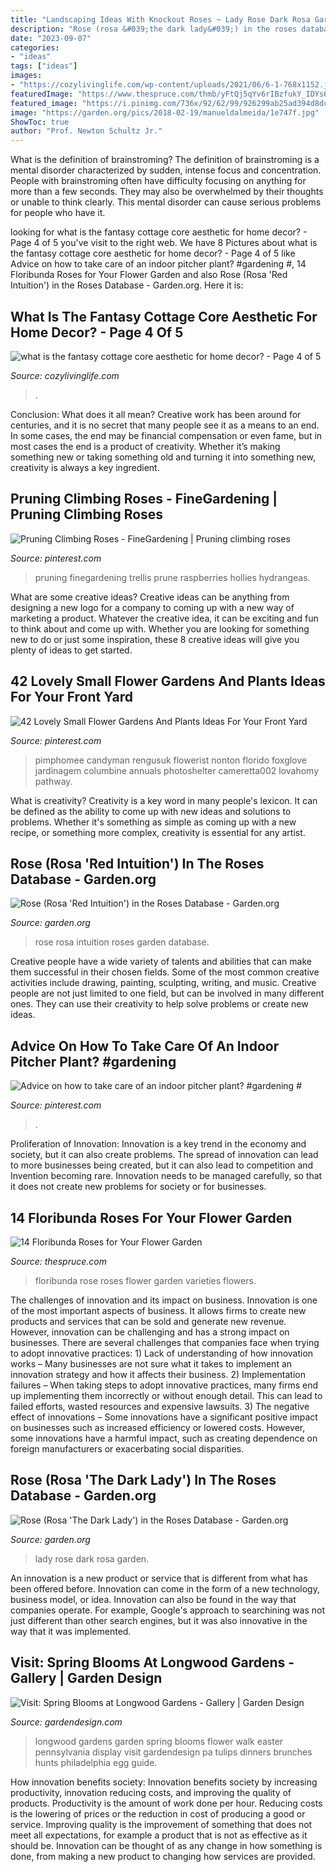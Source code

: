 ```yaml
---
title: "Landscaping Ideas With Knockout Roses ~ Lady Rose Dark Rosa Garden"
description: "Rose (rosa &#039;the dark lady&#039;) in the roses database"
date: "2023-09-07"
categories:
- "ideas"
tags: ["ideas"]
images:
- "https://cozylivinglife.com/wp-content/uploads/2021/06/6-1-768x1152.jpg"
featuredImage: "https://www.thespruce.com/thmb/yFtQj5qYv6rIBzfukY_IDYs60dw=/4288x2848/filters:fill(auto,1)/floribunda-rose-varieties-4140326-hero-1f3a83a690944fe8b7fea3c58b359847.JPG"
featured_image: "https://i.pinimg.com/736x/92/62/99/926299ab25ad394d8dc239e9d6822395.jpg"
image: "https://garden.org/pics/2018-02-19/manueldalmeida/1e747f.jpg"
ShowToc: true
author: "Prof. Newton Schultz Jr."
---
```



What is the definition of brainstroming?
The definition of brainstroming is a mental disorder characterized by sudden, intense focus and concentration. People with brainstroming often have difficulty focusing on anything for more than a few seconds. They may also be overwhelmed by their thoughts or unable to think clearly. This mental disorder can cause serious problems for people who have it.

	

		
looking for what is the fantasy cottage core aesthetic for home decor? - Page 4 of 5 you've visit to the right web. We have 8 Pictures about what is the fantasy cottage core aesthetic for home decor? - Page 4 of 5 like Advice on how to take care of an indoor pitcher plant? #gardening #, 14 Floribunda Roses for Your Flower Garden and also Rose (Rosa &#039;Red Intuition&#039;) in the Roses Database - Garden.org. Here it is:
		
    
## What Is The Fantasy Cottage Core Aesthetic For Home Decor? - Page 4 Of 5

<img loading=lazy src="https://cozylivinglife.com/wp-content/uploads/2021/06/6-1-768x1152.jpg" onerror="this.onerror=null;this.src='https://tse2.mm.bing.net/th?id=OIP.gL050Xb7lxYzhYjW2Ybg0QHaLH&amp;pid=15.1';" alt="what is the fantasy cottage core aesthetic for home decor? - Page 4 of 5">

_Source: cozylivinglife.com_

>. 

	

Conclusion: What does it all mean?
Creative work has been around for centuries, and it is no secret that many people see it as a means to an end. In some cases, the end may be financial compensation or even fame, but in most cases the end is a product of creativity. Whether it’s making something new or taking something old and turning it into something new, creativity is always a key ingredient.

    
## Pruning Climbing Roses - FineGardening | Pruning Climbing Roses

<img loading=lazy src="https://i.pinimg.com/736x/a9/77/5a/a9775a4ac3764d5e6a0cea5081c4c05a.jpg" onerror="this.onerror=null;this.src='https://tse1.mm.bing.net/th?id=OIP.n1YPfFccREY12LZYasIakAHaE8&amp;pid=15.1';" alt="Pruning Climbing Roses - FineGardening | Pruning climbing roses">

_Source: pinterest.com_

>pruning finegardening trellis prune raspberries hollies hydrangeas. 

	

What are some creative ideas?
Creative ideas can be anything from designing a new logo for a company to coming up with a new way of marketing a product. Whatever the creative idea, it can be exciting and fun to think about and come up with. Whether you are looking for something new to do or just some inspiration, these 8 creative ideas will give you plenty of ideas to get started.

    
## 42 Lovely Small Flower Gardens And Plants Ideas For Your Front Yard

<img loading=lazy src="https://i.pinimg.com/736x/ed/25/a4/ed25a47e8dc4fc20338f7d2a4ea3ce9d.jpg" onerror="this.onerror=null;this.src='https://tse2.mm.bing.net/th?id=OIP.Ye4ONJbW8voXGGiZpXnxWwHaLC&amp;pid=15.1';" alt="42 Lovely Small Flower Gardens And Plants Ideas For Your Front Yard">

_Source: pinterest.com_

>pimphomee candyman rengusuk flowerist nonton florido foxglove jardinagem columbine annuals photoshelter cameretta002 lovahomy pathway. 

	

What is creativity?
Creativity is a key word in many people's lexicon. It can be defined as the ability to come up with new ideas and solutions to problems. Whether it's something as simple as coming up with a new recipe, or something more complex, creativity is essential for any artist.

    
## Rose (Rosa &#039;Red Intuition&#039;) In The Roses Database - Garden.org

<img loading=lazy src="https://garden.org/pics/2018-02-19/manueldalmeida/1e747f.jpg" onerror="this.onerror=null;this.src='https://tse2.mm.bing.net/th?id=OIP.8tpPEwVb0qI9zUkxCSnwmwHaJO&amp;pid=15.1';" alt="Rose (Rosa &#039;Red Intuition&#039;) in the Roses Database - Garden.org">

_Source: garden.org_

>rose rosa intuition roses garden database. 

	

Creative people have a wide variety of talents and abilities that can make them successful in their chosen fields. Some of the most common creative activities include drawing, painting, sculpting, writing, and music. Creative people are not just limited to one field, but can be involved in many different ones. They can use their creativity to help solve problems or create new ideas.

    
## Advice On How To Take Care Of An Indoor Pitcher Plant? #gardening #

<img loading=lazy src="https://i.pinimg.com/736x/92/62/99/926299ab25ad394d8dc239e9d6822395.jpg" onerror="this.onerror=null;this.src='https://tse1.mm.bing.net/th?id=OIP.KYGUviBvE4pVztMWMV9I-AHaJ3&amp;pid=15.1';" alt="Advice on how to take care of an indoor pitcher plant? #gardening #">

_Source: pinterest.com_

>. 

	

Proliferation of Innovation:
Innovation is a key trend in the economy and society, but it can also create problems. The spread of innovation can lead to more businesses being created, but it can also lead to competition and Invention becoming rare. Innovation needs to be managed carefully, so that it does not create new problems for society or for businesses.

    
## 14 Floribunda Roses For Your Flower Garden

<img loading=lazy src="https://www.thespruce.com/thmb/yFtQj5qYv6rIBzfukY_IDYs60dw=/4288x2848/filters:fill(auto,1)/floribunda-rose-varieties-4140326-hero-1f3a83a690944fe8b7fea3c58b359847.JPG" onerror="this.onerror=null;this.src='https://tse1.mm.bing.net/th?id=OIP.Vn3a3j00D5LyUa3z9ROKrAHaE6&amp;pid=15.1';" alt="14 Floribunda Roses for Your Flower Garden">

_Source: thespruce.com_

>floribunda rose roses flower garden varieties flowers. 

	

The challenges of innovation and its impact on business.
Innovation is one of the most important aspects of business. It allows firms to create new products and services that can be sold and generate new revenue. However, innovation can be challenging and has a strong impact on businesses. There are several challenges that companies face when trying to adopt innovative practices: 1) Lack of understanding of how innovation works – Many businesses are not sure what it takes to implement an innovation strategy and how it affects their business. 2) Implementation failures – When taking steps to adopt innovative practices, many firms end up implementing them incorrectly or without enough detail. This can lead to failed efforts, wasted resources and expensive lawsuits. 3) The negative effect of innovations – Some innovations have a significant positive impact on businesses such as increased efficiency or lowered costs. However, some innovations have a harmful impact, such as creating dependence on foreign manufacturers or exacerbating social disparities.

    
## Rose (Rosa &#039;The Dark Lady&#039;) In The Roses Database - Garden.org

<img loading=lazy src="https://garden.org/pics/2016-06-11/kbw664/1bb61a.jpg" onerror="this.onerror=null;this.src='https://tse4.mm.bing.net/th?id=OIP.oGgPGEqGCTVDq2CMBqFe-gHaGD&amp;pid=15.1';" alt="Rose (Rosa &#039;The Dark Lady&#039;) in the Roses Database - Garden.org">

_Source: garden.org_

>lady rose dark rosa garden. 

	

An innovation is a new product or service that is different from what has been offered before. Innovation can come in the form of a new technology, business model, or idea. Innovation can also be found in the way that companies operate. For example, Google's approach to searchining was not just different than other search engines, but it was also innovative in the way that it was implemented.

    
## Visit: Spring Blooms At Longwood Gardens - Gallery | Garden Design

<img loading=lazy src="https://www.gardendesign.com/pictures/images/675x529Max/visit-spring-blooms-at-longwood-gardens_480/garden-design_8755.jpg" onerror="this.onerror=null;this.src='https://tse1.mm.bing.net/th?id=OIP.YbwQWdYcu8J5Fq97ISdPEQHaE6&amp;pid=15.1';" alt="Visit: Spring Blooms at Longwood Gardens - Gallery | Garden Design">

_Source: gardendesign.com_

>longwood gardens garden spring blooms flower walk easter pennsylvania display visit gardendesign pa tulips dinners brunches hunts philadelphia egg guide. 

	

How innovation benefits society:
Innovation benefits society by increasing productivity, innovation reducing costs, and improving the quality of products. Productivity is the amount of work done per hour. Reducing costs is the lowering of prices or the reduction in cost of producing a good or service. Improving quality is the improvement of something that does not meet all expectations, for example a product that is not as effective as it should be. Innovation can be thought of as any change in how something is done, from making a new product to changing how services are provided.

